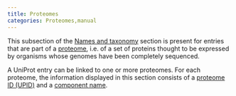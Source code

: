 ```yaml
---
title: Proteomes
categories: Proteomes,manual
---
```


This subsection of the [Names and taxonomy](http://www.uniprot.org/help/names%5Fand%5Ftaxonomy%5Fsection) section is present for entries that are part of a [proteome](http://www.uniprot.org/proteomes), i.e. of a set of proteins thought to be expressed by organisms whose genomes have been completely sequenced.

A UniProt entry can be linked to one or more proteomes. For each proteome, the information displayed in this section consists of a [proteome ID (UPID)](http://www.uniprot.org/manual/proteome%5Fid) and a [component name](http://www.uniprot.org/manual/proteome%5Fcomponent).